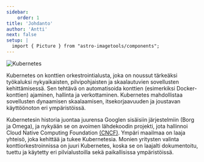 ```yaml
---
sidebar:
    order: 1
title: 'Johdanto'
author: 'Antti'
next: false
setup: |
  import { Picture } from "astro-imagetools/components";
---
```


![Kubernetes](/k8s101/src/assets/kubernetes-horizontal-all-blue-color.png)

Kubernetes on konttien orkestrointialusta, joka on noussut tärkeäksi työkaluksi nykyaikaisten, 
pilvipohjaisten ja skaalautuvien sovellusten kehittämisessä. Sen tehtävä on automatisoida konttien
(esimerkiksi Docker-konttien) ajaminen, hallinta ja verkottaminen. Kubernetes mahdollistaa sovellusten 
dynaamisen skaalaamisen, itsekorjaavuuden ja joustavan käyttöönoton eri ympäristöissä.

Kubernetesin historia juontaa juurensa Googlen sisäisiin järjestelmiin (Borg ja Omega), ja nykyään 
se on avoimen lähdekoodin projekti, jota hallinnoi Cloud Native Computing Foundation [(CNCF)](https://www.cncf.io/). Ympäri 
maailmaa on laaja yhteisö, joka kehittää ja tukee Kubernetesia. Monien yritysten valinta 
konttiorkestroinnissa on juuri Kubernetes, koska se on laajalti dokumentoitu, tuettu ja käytetty 
eri pilvialustoilla sekä paikallisissa ympäristöissä.